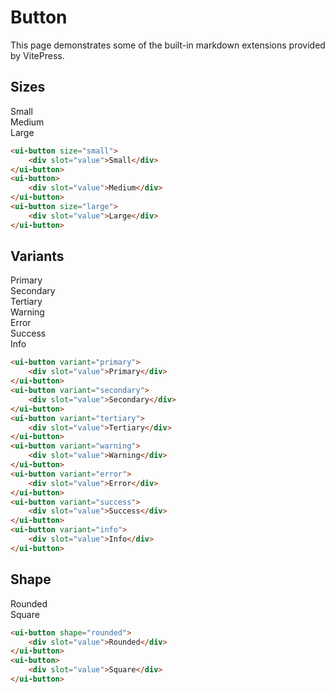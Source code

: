 # Button

This page demonstrates some of the built-in markdown extensions provided by VitePress.

<script setup>
import './button';
import '../icon/icon'
</script>

## Sizes

<div class="p-12 bg-preview flex gap-4 justify-center items-center rounded-xl">
  <ui-button size="small">
    <div slot="value">Small</div>
  </ui-button>
  <ui-button>
    <div slot="value">Medium</div>
  </ui-button>
  <ui-button size="large">
    <div slot="value">Large</div>
  </ui-button>
</div>

```html
<ui-button size="small">
	<div slot="value">Small</div>
</ui-button>
<ui-button>
	<div slot="value">Medium</div>
</ui-button>
<ui-button size="large">
	<div slot="value">Large</div>
</ui-button>
```

## Variants

<div class="p-12 bg-preview flex flex-wrap gap-4 justify-center rounded-xl">
  <ui-button variant="primary">
    <div slot="value">Primary</div>
  </ui-button>
  <ui-button variant="secondary">
    <div slot="value">Secondary</div>
  </ui-button>
  <ui-button variant="tertiary">
    <div slot="value">Tertiary</div>
  </ui-button>
  <ui-button variant="warning">
    <div slot="value">Warning</div>
  </ui-button>
  <ui-button variant="error">
    <div slot="value">Error</div>
  </ui-button>
  <ui-button variant="success">
    <div slot="value">Success</div>
  </ui-button>
  <ui-button variant="info">
    <div slot="value">Info</div>
  </ui-button>
</div>

```html
<ui-button variant="primary">
	<div slot="value">Primary</div>
</ui-button>
<ui-button variant="secondary">
	<div slot="value">Secondary</div>
</ui-button>
<ui-button variant="tertiary">
	<div slot="value">Tertiary</div>
</ui-button>
<ui-button variant="warning">
	<div slot="value">Warning</div>
</ui-button>
<ui-button variant="error">
	<div slot="value">Error</div>
</ui-button>
<ui-button variant="success">
	<div slot="value">Success</div>
</ui-button>
<ui-button variant="info">
	<div slot="value">Info</div>
</ui-button>
```

## Shape

<div class="p-12 bg-preview flex gap-4 justify-center items-center rounded-xl">
  <ui-button shape="rounded" variant="secondary">
    <div slot="value">Rounded</div>
  </ui-button>
  <ui-button>
    <div slot="value">Square</div>
  </ui-button>
</div>

```html
<ui-button shape="rounded">
	<div slot="value">Rounded</div>
</ui-button>
<ui-button>
	<div slot="value">Square</div>
</ui-button>
```
